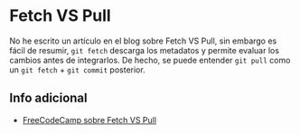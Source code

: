 # Fetch VS Pull

No he escrito un artículo en el blog sobre Fetch VS Pull, sin embargo es fácil de resumir, `git fetch` descarga los metadatos y permite evaluar los cambios antes de integrarlos. De hecho, se puede entender `git pull` como un `git fetch` + `git commit` posterior.

## Info adicional

- [FreeCodeCamp sobre Fetch VS Pull](https://www.freecodecamp.org/espanol/news/git-fetch-vs-pull-cual-es-la-diferencia-entre-los-comandos-git-fetch-y-git-pull/)